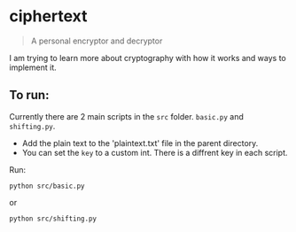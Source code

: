 # ciphertext
> A personal encryptor and decryptor

I am trying to learn more about cryptography with how it works and ways to implement it.

## To run:
Currently there are 2 main scripts in the `src` folder. `basic.py` and `shifting.py`. 

- Add the plain text to the 'plaintext.txt' file in the parent directory.
- You can set the `key` to a custom int. There is a diffrent key in each script.

Run:
```
python src/basic.py
```
or
```
python src/shifting.py
```
